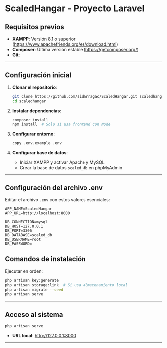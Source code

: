 # ScaledHangar - Proyecto Laravel

## Requisitos previos

- **XAMPP**: Versión 8.1 o superior (https://www.apachefriends.org/es/download.html)
- **Composer**: Última versión estable (https://getcomposer.org/)
- **Git**: 

---

## Configuración inicial

1. **Clonar el repositorio**:
   ```bash
   git clone https://github.com/sidarragac/ScaledHangar.git scaledhangar
   cd scaledhangar
   ```

2. **Instalar dependencias**:
   ```bash
   composer install
   npm install  # Solo si usa frontend con Node
   ```

3. **Configurar entorno**:
   ```bash
   copy .env.example .env
   ```

4. **Configurar base de datos**:
   - Iniciar XAMPP y activar Apache y MySQL
   - Crear la base de datos `scaled_db` en phpMyAdmin

---

## Configuración del archivo .env

Editar el archivo `.env` con estos valores esenciales:

```env
APP_NAME=ScaledHangar
APP_URL=http://localhost:8000

DB_CONNECTION=mysql
DB_HOST=127.0.0.1
DB_PORT=3306
DB_DATABASE=scaled_db
DB_USERNAME=root
DB_PASSWORD=
```

## Comandos de instalación

Ejecutar en orden:

```bash
php artisan key:generate
php artisan storage:link  # Si usa almacenamiento local
php artisan migrate --seed
php artisan serve
```

---


## Acceso al sistema

```bash
php artisan serve
```

- **URL local**: http://127.0.0.1:8000

---

   
